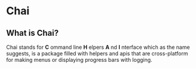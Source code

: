 # Chai
## What is Chai?
Chai stands for **C** ommand line **H** elpers **A** nd **I** nterface which as the name suggests, is a package filled with helpers and apis that are cross-platform for making menus or displaying progress bars with logging.
